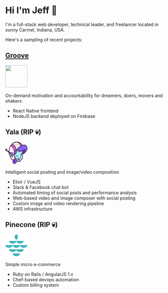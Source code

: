 # Hi I'm Jeff 👋

I'm a full-stack web developer, technical leader, and freelancer located in sunny Carmel, Indiana, USA.

Here's a sampling of recent projects:

## [Groove](https://groove.ooo)

<img src="https://user-images.githubusercontent.com/123726/227604950-8a4019cc-5f45-48dd-b210-dc41b24a92fb.png" width="70" height="70">

On-demand motivation and accountability for dreamers, doers, movers and shakers

- React Native frontend
- NodeJS backend deployed on Firebase

## Yala (RIP 💀)

<img src="https://raw.githubusercontent.com/jbrowning/jbrowning/master/images/yala.svg" width="70" height="70">

Intelligent social posting and image/video composition

- Elixir / VueJS
- Slack & Facebook chat bot
- Automated timing of social posts and performance analysis
- Web-based video and image composer with social posting
- Custom image and video rendering pipeline
- AWS infrastructure

## Pinecone (RIP 💀)

<img src="https://raw.githubusercontent.com/jbrowning/jbrowning/master/images/pinecone.svg" width="70" height="70">

Simple micro e-commerce

- Ruby on Rails / AngularJS 1.x
- Chef-based devops automation
- Custom billing system
